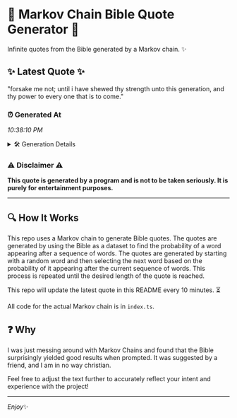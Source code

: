 # 📖 Markov Chain Bible Quote Generator 📖

Infinite quotes from the Bible generated by a Markov chain. ✨

## ✨ Latest Quote ✨
"forsake me not; until i have shewed thy strength unto this generation, and thy power to every one that is to come."

### ⏰ Generated At
*10:38:10 PM*

<details>
    <summary>🛠️ Generation Details</summary>
    <p>
        <strong>🌱 Seed:</strong> forsake<br>
        <strong>🔄 Iterations:</strong> 21<br>
        <strong>📜 Context History:</strong><br>[ forsake ]: me<br>[ forsake, me ]: not;<br>[ forsake, me, not; ]: until<br>[ forsake, me, not;, until ]: i<br>[ forsake, me, not;, until, i ]: have<br>[ forsake, me, not;, until, i, have ]: shewed<br>[ me, not;, until, i, have, shewed ]: thy<br>[ not;, until, i, have, shewed, thy ]: strength<br>[ until, i, have, shewed, thy, strength ]: unto<br>[ i, have, shewed, thy, strength, unto ]: this<br>[ have, shewed, thy, strength, unto, this ]: generation,<br>[ shewed, thy, strength, unto, this, generation, ]: and<br>[ thy, strength, unto, this, generation,, and ]: thy<br>[ strength, unto, this, generation,, and, thy ]: power<br>[ unto, this, generation,, and, thy, power ]: to<br>[ this, generation,, and, thy, power, to ]: every<br>[ generation,, and, thy, power, to, every ]: one<br>[ and, thy, power, to, every, one ]: that<br>[ thy, power, to, every, one, that ]: is<br>[ power, to, every, one, that, is ]: to<br>[ to, every, one, that, is, to ]: come.<br>
    </p>
</details>

### ⚠️ Disclaimer ⚠️
**This quote is generated by a program and is not to be taken seriously. It is purely for entertainment purposes.**

---

## 🔍 How It Works

This repo uses a Markov chain to generate Bible quotes. The quotes are generated by using the Bible as a dataset to find the probability of a word appearing after a sequence of words. The quotes are generated by starting with a random word and then selecting the next word based on the probability of it appearing after the current sequence of words. This process is repeated until the desired length of the quote is reached.

This repo will update the latest quote in this README every 10 minutes. ⏳

All code for the actual Markov chain is in `index.ts`.

## ❓ Why

I was just messing around with Markov Chains and found that the Bible surprisingly yielded good results when prompted. 
It was suggested by a friend, and I am in no way christian.

Feel free to adjust the text further to accurately reflect your intent and experience with the project!

---

*Enjoy*✨
